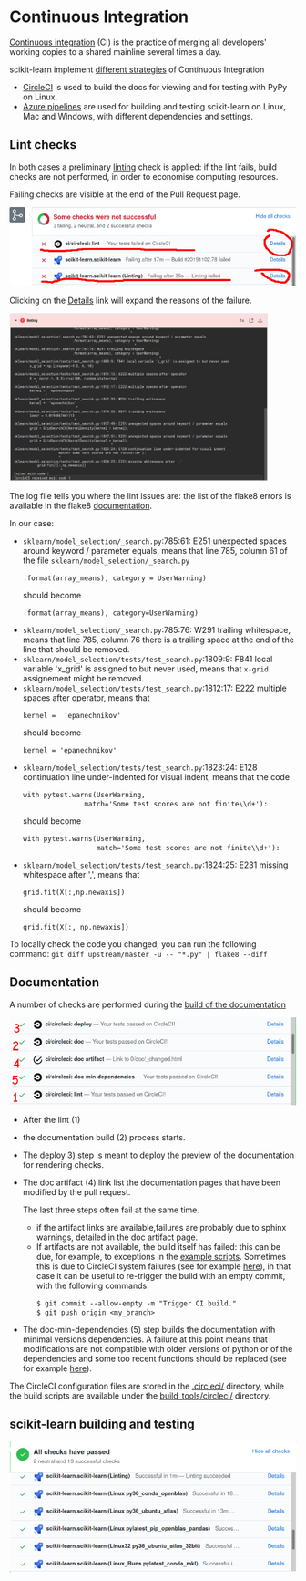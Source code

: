 # Continuous Integration

[Continuous integration](https://en.wikipedia.org/wiki/Continuous_integration) (CI)
is the practice of merging all developers' working copies to a shared mainline several times a day.

scikit-learn implement [different strategies](https://scikit-learn.org/stable/developers/contributing.html#continuous-integration-ci) of Continuous Integration
- [CircleCI](https://circleci.com/) is used to build the docs for viewing and for testing with PyPy on Linux.
- [Azure pipelines](https://azure.microsoft.com/en-us/services/devops/pipelines/) are used for building and testing scikit-learn on Linux, Mac and Windows, with different dependencies and settings.

## Lint checks

In both cases a preliminary [linting](https://en.wikipedia.org/wiki/Lint_(software)) check is applied: if the lint fails,
build checks are not performed, in order to economise computing resources.

Failing checks are visible at the end of the Pull Request page.

![Failing lint check](images/linting-crop.png)

Clicking on the [Details](https://app.circleci.com/pipelines/github/scikit-learn/scikit-learn/jobs/81249) link will expand
the reasons of the failure.

<a href="https://app.circleci.com/pipelines/github/scikit-learn/scikit-learn/jobs/81249" target="_blank">
  <img src="images/cidoclint.png" width="90%" />
</a>

The log file tells you where the lint issues are: the list of the flake8 errors is available in the flake8
[documentation](https://flake8.pycqa.org/en/latest/user/error-codes.html).

In our case:
- `sklearn/model_selection/_search.py`:785:61: E251 unexpected spaces around keyword / parameter equals, means that
  line 785, column 61 of the file `sklearn/model_selection/_search.py`
  ```
  .format(array_means), category = UserWarning)
  ```
  should become
  ```
  .format(array_means), category=UserWarning)
  ```
- `sklearn/model_selection/_search.py`:785:76: W291 trailing whitespace, means that line 785, column 76 there is a trailing
  space at the end of the line that should be removed.
- `sklearn/model_selection/tests/test_search.py`:1809:9: F841 local variable 'x_grid' is assigned to but never used, means
  that `x-grid` assignement might be removed.
- `sklearn/model_selection/tests/test_search.py`:1812:17: E222 multiple spaces after operator, means that
  ```
  kernel =  'epanechnikov' 
  ```
  should become
  ```
  kernel = 'epanechnikov'
  ```
- `sklearn/model_selection/tests/test_search.py`:1823:24: E128 continuation line under-indented for visual indent, means that
  the code
  ```
  with pytest.warns(UserWarning,
                 match='Some test scores are not finite\\d+'):
  ```
  should become
  ```
  with pytest.warns(UserWarning,
                    match='Some test scores are not finite\\d+'):
  ```
- `sklearn/model_selection/tests/test_search.py`:1824:25: E231 missing whitespace after ',', means that
  ```
  grid.fit(X[:,np.newaxis])
  ```
  should become
  ```
  grid.fit(X[:, np.newaxis])
  ```


To locally check the code you changed, you can run the following command:
``
git diff upstream/master -u -- "*.py" | flake8 --diff
``

## Documentation

A number of checks are performed during the [build of the documentation](https://scikit-learn.org/stable/developers/contributing.html#documentation)

![CircleCI checks](images/circleci.png)

- After the lint (1)
- the documentation build (2) process starts.
- The deploy 3) step is meant to deploy the preview of the documentation for rendering checks.
- The doc artifact (4) link list the documentation pages that have been modified by the pull request.

  The last three steps often fail at the same time.
  - if the artifact links are available,failures are probably due to sphinx warnings, detailed in the doc artifact page.
  - If artifacts are not available, the build itself has failed: this can be due, for example, to exceptions in the
    [example scripts](https://github.com/scikit-learn/scikit-learn/tree/master/examples).
    Sometimes this is due to CircleCI system failures (see for example
    [here](https://app.circleci.com/pipelines/github/maikia/scikit-learn/128/workflows/50aac418-6e87-4f10-98e8-4d5c5b5df460/jobs/328/steps)),
    in that case it can be useful to re-trigger the build with an empty commit, with the following commands:
    ```
    $ git commit --allow-empty -m "Trigger CI build."
    $ git push origin <my_branch>
    ```
- The doc-min-dependencies (5) step builds the documentation with minimal versions dependencies.
  A failure at this point means that modifications are not compatible with older versions of python or of the dependencies
  and some too recent functions should be replaced (see for example [here](https://circleci.com/gh/scikit-learn/scikit-learn/106882?utm_campaign=vcs-integration-link&utm_medium=referral&utm_source=github-build-link)).

The CircleCI configuration files are stored in the [.circleci/](https://github.com/scikit-learn/scikit-learn/tree/master/.circleci) directory, while the build scripts are available under the [build_tools/circleci/](https://github.com/scikit-learn/scikit-learn/tree/master/build_tools/circle) directory.

## scikit-learn building and testing

![Azure checks](images/azure.png)
